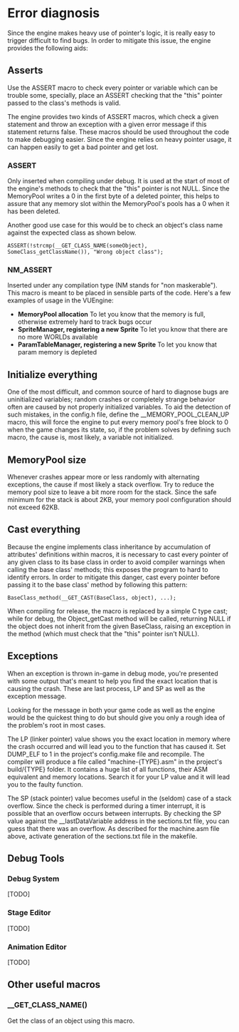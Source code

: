 Error diagnosis
===============

Since the engine makes heavy use of pointer's logic, it is really easy to trigger difficult to find bugs. In order to mitigate this issue, the engine provides the following aids:


Asserts
-------

Use the ASSERT macro to check every pointer or variable which can be trouble some, specially, place an ASSERT checking that the "this" pointer passed to the class's methods is valid.

The engine provides two kinds of ASSERT macros, which check a given statement and throw an exception with a given error message if this statement returns false. These macros should be used throughout the code to make debugging easier. Since the engine relies on heavy pointer usage, it can happen easily to get a bad pointer and get lost.

### ASSERT

Only inserted when compiling under debug. It is used at the start of most of the engine's methods to check that the "this" pointer is not NULL. Since the MemoryPool writes a 0 in the first byte of a deleted pointer, this helps to assure that any memory slot within the MemoryPool's pools has a 0 when it has been deleted.

Another good use case for this would be to check an object's class name against the expected class as shown below.

	ASSERT(!strcmp(__GET_CLASS_NAME(someObject), SomeClass_getClassName()), "Wrong object class");

### NM_ASSERT

Inserted under any compilation type (NM stands for "non maskerable"). This macro is meant to be placed in sensible parts of the code. Here's a few examples of usage in the VUEngine:

- **MemoryPool allocation**
  To let you know that the memory is full, otherwise extremely hard to track bugs occur
- **SpriteManager, registering a new Sprite**
  To let you know that there are no more WORLDs available
- **ParamTableManager, registering a new Sprite**
  To let you know that param memory is depleted



Initialize everything
---------------------

One of the most difficult, and common source of hard to diagnose bugs are uninitialized variables; random crashes or completely strange behavior often are caused by not properly initialized variables. To aid the detection of such mistakes, in the config.h file, define the __MEMORY_POOL_CLEAN_UP macro, this will force the engine to put every memory pool's free block to 0 when the game changes its state, so, if the problem solves by defining such macro, the cause is, most likely, a variable not initialized.


MemoryPool size
-----------------

Whenever crashes appear more or less randomly with alternating exceptions, the cause if most likely a stack overflow. Try to reduce the memory pool size to leave a bit more room for the stack. Since the safe minimum for the stack is about 2KB, your memory pool configuration should not exceed 62KB. 


Cast everything
---------------

Because the engine implements class inheritance by accumulation of attributes' definitions within macros, it is necessary to cast every pointer of any given class to its base class in order to avoid compiler warnings when calling the base class' methods; this exposes the program to hard to identify errors. In order to mitigate this danger, cast every pointer before passing it to the base class' method by following this pattern:

	BaseClass_method(__GET_CAST(BaseClass, object), ...);

When compiling for release, the macro is replaced by a simple C type cast; while for debug, the Object_getCast method will be called, returning NULL if the object does not inherit from the given BaseClass, raising an exception in the method (which must check that the "this" pointer isn't NULL).


Exceptions
----------

When an exception is thrown in-game in debug mode, you're presented with some output that's meant to help you find the exact location that is causing the crash. These are last process, LP and SP as well as the exception message.

Looking for the message in both your game code as well as the engine would be the quickest thing to do but should give you only a rough idea of the problem's root in most cases.

The LP (linker pointer) value shows you the exact location in memory where the crash occurred and will lead you to the function that has caused it. Set DUMP_ELF to 1 in the project's config.make file and recompile. The compiler will produce a file called "machine-{TYPE}.asm" in the project's build/{TYPE} folder. It contains a huge list of all functions, their ASM equivalent and memory locations. Search it for your LP value and it will lead you to the faulty function.

The SP (stack pointer) value becomes useful in the (seldom) case of a stack overflow. Since the check is performed during a timer interrupt, it is possible that an overflow occurs between interrupts. By checking the SP value against the __lastDataVariable address in the sections.txt file, you can guess that there was an overflow. As described for the machine.asm file above, activate generation of the sections.txt file in the makefile.


Debug Tools
-----------

### Debug System

[TODO]

### Stage Editor

[TODO]

### Animation Editor

[TODO]


Other useful macros
-------------------

### __GET_CLASS_NAME()

Get the class of an object using this macro.
